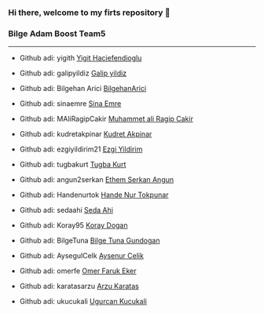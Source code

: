 ### Hi there, welcome to my firts repository 👋

<!--
**ukucukali/ukucukali** is a ✨ _special_ ✨ repository because its `README.md` (this file) appears on your GitHub profile.



- 🔭 I’m currently working on to be a good programmer
- 🌱 I’m currently learning .net
- 🤔 I’m looking for help with codding experience and good opportunities
- 📫 How to reach me: ugurcan.ku07@gmail.com

-->
### Bilge Adam Boost Team5

----------------------------------------

- Github adi: yigith [Yigit Haciefendioglu](https://github.com/yigith)
- Github adi: galipyildiz [Galip yildiz](https://github.com/galipyildiz)

- Github adi: Bilgehan Arici [BilgehanArici](https://github.com/BilgehanArici)
- Github adi: sinaemre [Sina Emre](https://github.com/sinaemre)
- Github adi: MAliRagipCakir [Muhammet ali Ragip Cakir](https://github.com/MAliRagipCakir)
- Github adi: kudretakpinar [Kudret Akpinar](https://github.com/kudretakpinar)
- Github adi: ezgiyildirim21 [Ezgi Yildirim](https://github.com/ezgiyildirim21)
- Github adi: tugbakurt [Tugba Kurt](https://github.com/tugbakurt)
- Github adi: angun2serkan [Ethem Serkan Angun](https://github.com/angun2serkan)
- Github adi: Handenurtok [Hande Nur Tokpunar](https://github.com/Handenurtok)
- Github adi: sedaahi [Seda Ahi](https://github.com/sedaahi)
- Github adi: Koray95 [Koray Dogan](https://github.com/Koray95)
- Github adi: BilgeTuna [Bilge Tuna Gundogan](https://github.com/BilgeTuna)
- Github adi: AysegulCelk [Aysenur Celik](https://github.com/AysegulCelk)
- Github adi: omerfe [Omer Faruk Eker](https://github.com/omerfe)
- Github adi: karatasarzu [Arzu Karatas](https://github.com/karatasarzu)
- Github adi: ukucukali [Ugurcan Kucukali](https://github.com/ukucukali)

